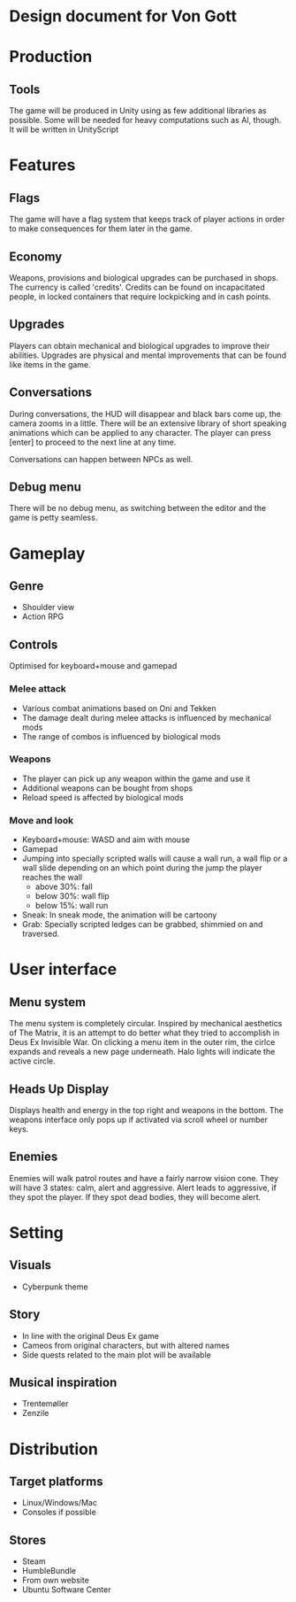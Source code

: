 Design document for Von Gott
====

# Production
## Tools
The game will be produced in Unity using as few additional libraries as possible. Some will be needed for heavy computations such as AI, though.
It will be written in UnityScript

# Features
## Flags
The game will have a flag system that keeps track of player actions in order to make consequences for them later in the game.

## Economy
Weapons, provisions and biological upgrades can be purchased in shops. The currency is called 'credits'. Credits can be found on incapacitated people, in locked containers that require lockpicking and in cash points.

## Upgrades
Players can obtain mechanical and biological upgrades to improve their abilities. Upgrades are physical and mental improvements that can be found like items in the game.

## Conversations
During conversations, the HUD will disappear and black bars come up, the camera zooms in a little. There will be an extensive library of short speaking animations which can be applied to any character. The player can press [enter] to proceed to the next line at any time.

Conversations can happen between NPCs as well.

## Debug menu
There will be no debug menu, as switching between the editor and the game is petty seamless.

# Gameplay
## Genre
- Shoulder view
- Action RPG

## Controls
Optimised for keyboard+mouse and gamepad

### Melee attack
- Various combat animations based on Oni and Tekken
- The damage dealt during melee attacks is influenced by mechanical mods
- The range of combos is influenced by biological mods

### Weapons
- The player can pick up any weapon within the game and use it
- Additional weapons can be bought from shops
- Reload speed is affected by biological mods

### Move and look
- Keyboard+mouse: WASD and aim with mouse
- Gamepad
- Jumping into specially scripted walls will cause a wall run, a wall flip or a wall slide depending on an which point during the jump the player reaches the wall
	- above 30%: fall
	- below 30%: wall flip
	- below 15%: wall run
- Sneak: In sneak mode, the animation will be cartoony
- Grab: Specially scripted ledges can be grabbed, shimmied on and traversed.

# User interface
## Menu system
The menu system is completely circular. Inspired by mechanical aesthetics of The Matrix, it is an attempt to do better what they tried to accomplish in Deus Ex Invisible War. On clicking a menu item in the outer rim, the cirlce expands and reveals a new page underneath. Halo lights will indicate the active circle.

## Heads Up Display
Displays health and energy in the top right and weapons in the bottom. The weapons interface only pops up if activated via scroll wheel or number keys.

## Enemies
Enemies will walk patrol routes and have a fairly narrow vision cone. 
They will have 3 states: calm, alert and aggressive. Alert leads to aggressive, if they spot the player.
If they spot dead bodies, they will become alert.

# Setting
## Visuals
- Cyberpunk theme

## Story
- In line with the original Deus Ex game
- Cameos from original characters, but with altered names
- Side quests related to the main plot will be available

## Musical inspiration
- Trentemøller
- Zenzile

# Distribution
## Target platforms
- Linux/Windows/Mac
- Consoles if possible

## Stores
- Steam
- HumbleBundle
- From own website
- Ubuntu Software Center
